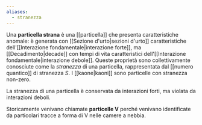 ```yaml
---
aliases:
  - stranezza
---
```

Una **particella strana** è una [[particella]] che presenta caratteristiche anomale: è generata con [[Sezione d'urto|sezioni d'urto]] caratteristiche dell'[[Interazione fondamentale|interazione forte]], ma [[Decadimento|decade]] con tempi di vita caratteristici dell'[[Interazione fondamentale|interazione debole]]. Queste proprietà sono collettivamente conosciute come la *stranezza* di una particella, rappresentata dal [[numero quantico]] di stranezza $S$. I [[kaone|kaoni]] sono particelle con stranezza non-zero.

La stranezza di una particella è conservata da interazioni forti, ma violata da interazioni deboli.

Storicamente venivano chiamate **particelle V** perché venivano identificate da particolari tracce a forma di V nelle camere a nebbia.